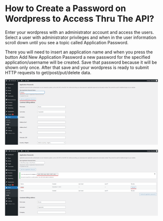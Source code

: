 # How to Create a Password on Wordpress to Access Thru The API?

Enter your wordpress with an administrator account and access the users. Select a user with administrator privileges and when in the user information scroll down until you see a topic called Application Password.

There you will need to insert an application name and when you press the button Add New Application Password a new password for the specified application/username will be created. Save that password because it will be shown only once. After that save and your wordpress is ready to submit HTTP requests to get/post/put/delete data.

![](https://github.com/thewshark/Development/blob/main/Kalipso%20Projects/Framework/Images/wordpress_add_new_app_pass_1.png)

![](https://github.com/thewshark/Development/blob/main/Kalipso%20Projects/Framework/Images/wordpress_add_new_app_pass_2.png)